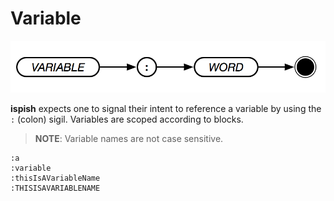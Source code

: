 # Variable

![Variable](../assets/variable.png)

**ispish** expects one to signal their intent to reference a variable by using the `:` (colon) sigil. Variables are scoped according to blocks.

> **NOTE**: Variable names are not case sensitive.

```text
:a
:variable
:thisIsAVariableName
:THISISAVARIABLENAME
```

